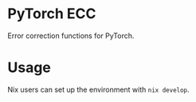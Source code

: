 # PyTorch ECC

Error correction functions for PyTorch.

# Usage

Nix users can set up the environment with `nix develop`.
